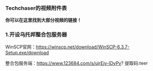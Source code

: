 ### Techchaser的视频附件表


 **你可以在这里找到大部分视频的链接！** 

### 1.开设乌托邦整合包服务器

WinSCP官网：https://winscp.net/download/WinSCP-6.3.7-Setup.exe/download

整合包服务端：https://www.123684.com/s/ujrEjv-IDyPv?  提取码:teer

